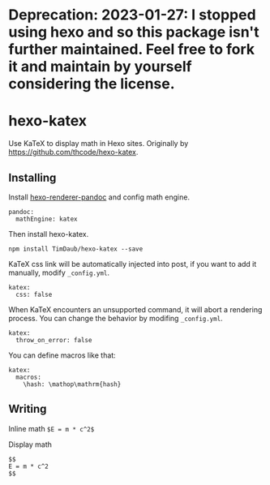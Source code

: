 # Deprecation: 2023-01-27: I stopped using hexo and so this package isn't further maintained. Feel free to fork it and maintain by yourself considering the license.
# hexo-katex

Use KaTeX to display math in Hexo sites. Originally by https://github.com/thcode/hexo-katex.

## Installing

Install [hexo-renderer-pandoc](https://github.com/wzpan/hexo-renderer-pandoc) and config math engine.

```
pandoc:
  mathEngine: katex
```

Then install hexo-katex.

```
npm install TimDaub/hexo-katex --save
```

KaTeX css link will be automatically injected into post, if you want to add it manually, modify `_config.yml`.

```
katex:
  css: false
```

When KaTeX encounters an unsupported command, it will abort a rendering process. You can change the behavior by modifing `_config.yml`.

```
katex:
  throw_on_error: false
```

You can define macros like that:

```
katex:
  macros:
    \hash: \mathop\mathrm{hash}
```


## Writing

Inline math `$E = m * c^2$`

Display math

```
$$
E = m * c^2
$$
```
